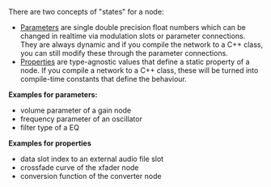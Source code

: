 There are two concepts of "states" for a node:

- [Parameters](/scriptnode/manual/glossary#parameter) are single double precision float numbers which can be changed in realtime via modulation slots or parameter connections. They are always dynamic and if you compile the network to a C++ class, you can still modify these through the parameter connections.
- [Properties](/scriptnode/manual/glossary#property) are type-agnostic values that define a static property of a node. If you compile a network to a C++ class, these will be turned into compile-time constants that define the behaviour.

**Examples for parameters:**

- volume parameter of a gain node
- frequency parameter of an oscillator
- filter type of a EQ

**Examples for properties**

- data slot index to an external audio file slot
- crossfade curve of the xfader node
- conversion function of the converter node




